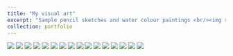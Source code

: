 ```yaml
---
title: "My visual art"
excerpt: "Sample pencil sketches and water colour paintings <br/><img src='/images/cell-.jpg'>"
collection: portfolio
---
```


<img src='/images/iceland-.jpg'>
<img src='/images/nothern-.jpg'>
<img src='/images/barbados-.jpg'>
<img src='/images/jasper-.jpg'>
<img src='/images/arizona-.jpg'>
<img src='/images/socsci-.jpg'>
<img src='/images/mount-.jpg'>
<img src='/images/cell-.jpg'>
<img src='/images/intertwine-.jpg'>
<img src='/images/cabin-.jpg'>
<img src='/images/spy-.jpg'>
<img src='/images/pesh-.jpg'>
<img src='/images/bengali-.jpg'>
<img src='/images/snapchat-.jpg'>
<img src='/images/dino1-.jpg'>
<img src='/images/dino2-.jpg'>

